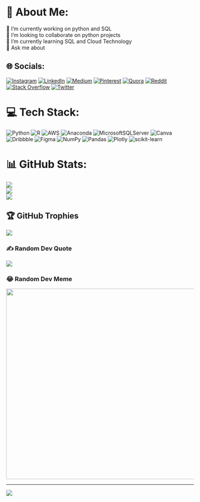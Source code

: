 # 💫 About Me:
🔭 I’m currently working on python and SQL<br>👯 I’m looking to collaborate on python projects<br>🌱 I’m currently learning SQL and Cloud Technology <br>💬 Ask me about <br>


## 🌐 Socials:
[![Instagram](https://img.shields.io/badge/Instagram-%23E4405F.svg?logo=Instagram&logoColor=white)](https://instagram.com/https://www.instagram.com/l_e_g_e_n_d_.4/) [![LinkedIn](https://img.shields.io/badge/LinkedIn-%230077B5.svg?logo=linkedin&logoColor=white)](https://linkedin.com/in/https://www.linkedin.com/in/jeel-paradava-74b1a1112/) [![Medium](https://img.shields.io/badge/Medium-12100E?logo=medium&logoColor=white)](https://medium.com/@https://medium.com/@jeelparadava503) [![Pinterest](https://img.shields.io/badge/Pinterest-%23E60023.svg?logo=Pinterest&logoColor=white)](https://pinterest.com/https://www.pinterest.ca/jeelparadava/) [![Quora](https://img.shields.io/badge/Quora-%23B92B27.svg?logo=Quora&logoColor=white)](https://quora.com/profile/https://www.quora.com/profile/Jeel-Paradava-1) [![Reddit](https://img.shields.io/badge/Reddit-%23FF4500.svg?logo=Reddit&logoColor=white)](https://reddit.com/user/https://www.reddit.com/user/SensitiveStick7798) [![Stack Overflow](https://img.shields.io/badge/-Stackoverflow-FE7A16?logo=stack-overflow&logoColor=white)](https://stackoverflow.com/users/20831081) [![Twitter](https://img.shields.io/badge/Twitter-%231DA1F2.svg?logo=Twitter&logoColor=white)](https://twitter.com/https://twitter.com/JParadava) 

# 💻 Tech Stack:
![Python](https://img.shields.io/badge/python-3670A0?style=for-the-badge&logo=python&logoColor=ffdd54) ![R](https://img.shields.io/badge/r-%23276DC3.svg?style=for-the-badge&logo=r&logoColor=white) ![AWS](https://img.shields.io/badge/AWS-%23FF9900.svg?style=for-the-badge&logo=amazon-aws&logoColor=white) ![Anaconda](https://img.shields.io/badge/Anaconda-%2344A833.svg?style=for-the-badge&logo=anaconda&logoColor=white) ![MicrosoftSQLServer](https://img.shields.io/badge/Microsoft%20SQL%20Sever-CC2927?style=for-the-badge&logo=microsoft%20sql%20server&logoColor=white) ![Canva](https://img.shields.io/badge/Canva-%2300C4CC.svg?style=for-the-badge&logo=Canva&logoColor=white) ![Dribbble](https://img.shields.io/badge/Dribbble-EA4C89?style=for-the-badge&logo=dribbble&logoColor=white) 	![Figma](https://img.shields.io/badge/figma-%23F24E1E.svg?style=for-the-badge&logo=figma&logoColor=white) ![NumPy](https://img.shields.io/badge/numpy-%23013243.svg?style=for-the-badge&logo=numpy&logoColor=white) ![Pandas](https://img.shields.io/badge/pandas-%23150458.svg?style=for-the-badge&logo=pandas&logoColor=white) ![Plotly](https://img.shields.io/badge/Plotly-%233F4F75.svg?style=for-the-badge&logo=plotly&logoColor=white) ![scikit-learn](https://img.shields.io/badge/scikit--learn-%23F7931E.svg?style=for-the-badge&logo=scikit-learn&logoColor=white)
# 📊 GitHub Stats:
![](https://github-readme-stats.vercel.app/api?username=addy143-maker&theme=yeblu&hide_border=true&include_all_commits=true&count_private=true)<br/>
![](https://github-readme-streak-stats.herokuapp.com/?user=addy143-maker&theme=yeblu&hide_border=true)<br/>
![](https://github-readme-stats.vercel.app/api/top-langs/?username=addy143-maker&theme=yeblu&hide_border=true&include_all_commits=true&count_private=true&layout=compact)

## 🏆 GitHub Trophies
![](https://github-profile-trophy.vercel.app/?username=addy143-maker&theme=matrix&no-frame=true&no-bg=true&margin-w=4)

### ✍️ Random Dev Quote
![](https://quotes-github-readme.vercel.app/api?type=vetical&theme=gruvbox)

### 😂 Random Dev Meme
<img src="https://random-memer.herokuapp.com/" width="512px"/>

---
[![](https://visitcount.itsvg.in/api?id=addy143-maker&icon=0&color=12)](https://visitcount.itsvg.in)

<!-- Proudly created with GPRM ( https://gprm.itsvg.in ) -->